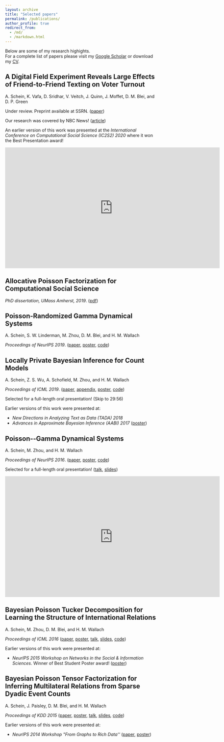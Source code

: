 ```yaml
---
layout: archive
title: "Selected papers"
permalink: /publications/
author_profile: true
redirect_from: 
  - /md/
  - /markdown.html
---
```


Below are some of my research highights.  
For a complete list of papers please visit my [Google Scholar](https://scholar.google.com/citations?user=CaHuRsgAAAAJ&hl=en&oi=ao) or download my [CV](../files/cv.pdf).

## A Digital Field Experiment Reveals Large Effects of Friend-to-Friend Texting on Voter Turnout
A. Schein, K. Vafa, D. Sridhar, V. Veitch, J. Quinn, J. Moffet, D. M. Blei, and D. P. Green

Under review. Preprint available at SSRN. ([paper](https://papers.ssrn.com/sol3/papers.cfm?abstract_id=3696179))

Our research was covered by NBC News! ([article](https://www.nbcnews.com/politics/2020-election/coronavirus-ground-game-gamble-hits-home-stretch-n1242803))

An earlier version of this work was presented at the _International Conference on Computational Social Science (IC2S2) 2020_ where it won the Best Presentation award!

<iframe width="700" height="394" src="https://www.youtube.com/embed/FjD9CKLnTzA" frameborder="0" allow="accelerometer; autoplay; clipboard-write; encrypted-media; gyroscope; picture-in-picture" allowfullscreen></iframe>

## Allocative Poisson Factorization for Computational Social Science

_PhD dissertation, UMass Amherst, 2019_. ([pdf](../files/AaronSchein_dissertation.pdf))

## Poisson-Randomized Gamma Dynamical Systems
A. Schein, S. W. Linderman, M. Zhou, D. M. Blei, and H. M. Wallach

_Proceedings of NeurIPS 2019_. ([paper](../files/ScheinLindermanZhouBleiWallach2019_paper.pdf), [poster](../files/ScheinLindermanZhouBleiWallach2019_poster.pdf), [code](https://github.com/aschein/prgds))

## Locally Private Bayesian Inference for Count Models

A. Schein, Z. S. Wu, A. Schofield, M. Zhou, and H. M. Wallach

_Proceedings of ICML 2019_. ([paper](http://proceedings.mlr.press/v97/schein19a/schein19a.pdf), [appendix](http://proceedings.mlr.press/v97/schein19a/schein19a-supp.pdf), [poster](../files/ScheinWuSchofieldZhouWallach2019_poster.pdf), [code](https://github.com/xandaschofield/locally_private_bpf_icml19))

Selected for a full-length oral presentation! (Skip to 29:56) 

<div id="presentation-embed-38917932"></div>
<script src='https://slideslive.com/embed_presentation.js'></script>
<script>
    embed = new SlidesLiveEmbed('presentation-embed-38917932', {
        presentationId: '38917932',
        autoPlay: false, // change to true to autoplay the embedded presentation
        verticalEnabled: true
    });
</script>

Earlier versions of this work were presented at:    
* _New Directions in Analyzing Text as Data (TADA) 2018_  
* _Advances in Approximate Bayesian Inference (AABI) 2017_ ([poster](../files/ScheinWuZhouWallach2017_poster.pdf))

## Poisson--Gamma Dynamical Systems
A. Schein, M. Zhou, and H. M. Wallach

_Proceedings of NeurIPS 2016_. ([paper](../files/ScheinZhouWallach2016_paper.pdf), [poster](../files/ScheinZhouWallach2016_poster.pdf), [code](https://github.com/aschein/pgds))  

Selected for a full-length oral presentation! ([talk](https://channel9.msdn.com/Events/Neural-Information-Processing-Systems-Conference/Neural-Information-Processing-Systems-Conference-NIPS-2016/Poisson-Gamma-dynamical-systems), [slides](ScheinZhouWallach2016_slides.pdf))

<iframe src="https://channel9.msdn.com/Events/Neural-Information-Processing-Systems-Conference/Neural-Information-Processing-Systems-Conference-NIPS-2016/Poisson-Gamma-dynamical-systems/player" width="700" height="394" allowFullScreen frameBorder="0" title="Poisson-Gamma dynamical systems - Microsoft Channel 9 Video"></iframe>

## Bayesian Poisson Tucker Decomposition for Learning the Structure of International Relations
A. Schein, M. Zhou, D. M. Blei, and H. M. Wallach

_Proceedings of ICML 2016_ ([paper](../files/ScheinZhouBleiWallach2016_paper.pdf), [poster](../files/ScheinZhouBleiWallach2016_poster.pdf), [talk](http://techtalks.tv/talks/bayesian-poisson-tucker-decomposition-for-learning-the-structure-of-international-relations/62411/), [slides](../files/ScheinZhouBleiWallach2016_slides.pdf), [code](https://github.com/aschein/bptd))

Earlier versions of this work were presented at:   
* _NeurIPS 2015 Workshop on Networks in the Social & Information Sciences_. Winner of Best Student Poster award! ([poster](../files/ScheinZhouBleiWallach2015_poster.pdf))

## Bayesian Poisson Tensor Factorization for Inferring Multilateral Relations from Sparse Dyadic Event Counts
A. Schein, J. Paisley, D. M. Blei, and H. M. Wallach

_Proceedings of KDD 2015_ ([paper](../files/ScheinPaisleyBleiWallach2015_paper.pdf), [poster](../files/ScheinPaisleyBleiWallach2015_poster.pdf), [talk](https://www.youtube.com/watch?v=j4zL8dif6YE), [slides](../files/ScheinPaisleyBleiWallach2015_slides.pdf), [code](https://github.com/aschein/bptf))

Earlier versions of this work were presented at:   
* _NeurIPS 2014 Workshop "From Graphs to Rich Data''_ ([paper](../files/ScheinPaisleyBleiWallach2014_paper.pdf), [poster](../files/ScheinPaisleyBleiWallach2014_poster.pdf))
